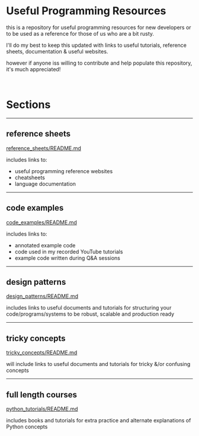 # Useful Programming Resources

this is a repository for useful programming resources for new developers or to be used as a reference for those of us who are a bit rusty.

I'll do my best to keep this updated with links to useful tutorials, reference sheets, documentation & useful websites.  

however if anyone iss willing to contribute and help populate this repository, it's much appreciated!

<br/>

# Sections

___

## reference sheets
[reference_sheets/README.md](https://github.com/softwareByAndi/useful-programming-resources/blob/main/reference_sheets/README.md)  

includes links to:
- useful programming reference websites
- cheatsheets
- language documentation

___

## code examples
[code_examples/README.md](https://github.com/softwareByAndi/useful-programming-resources/blob/main/code_examples/README.md)

includes links to:
- annotated example code
- code used in my recorded YouTube tutorials
- example code written during Q&A sessions

___

## design patterns
[design_patterns/README.md](https://github.com/softwareByAndi/useful-programming-resources/blob/main/design_patterns/README.md)

includes links to useful documents and tutorials for structuring your code/programs/systems to be robust, scalable and production ready

___

## tricky concepts
[tricky_concepts/README.md](https://github.com/softwareByAndi/useful-programming-resources/blob/main/tricky_concepts/README.md)

will include links to useful documents and tutorials for tricky &/or confusing concepts

___

## full length courses
[python_tutorials/README.md](https://github.com/softwareByAndi/useful-programming-resources/blob/main/python_tutorials/README.md)

includes books and tutorials for extra practice and alternate explanations of Python concepts
